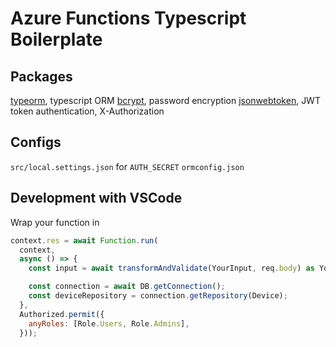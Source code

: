 # Azure Functions Typescript Boilerplate

## Packages
[typeorm](https://www.npmjs.com/package/typeorm), typescript ORM
[bcrypt](https://www.npmjs.com/package/bcrypt), password encryption
[jsonwebtoken](https://www.npmjs.com/package/jsonwebtoken), JWT token authentication, X-Authorization

## Configs
`src/local.settings.json` for `AUTH_SECRET`
`ormconfig.json`

## Development with VSCode

Wrap your function in
```javascript
context.res = await Function.run(
  context,
  async () => {
    const input = await transformAndValidate(YourInput, req.body) as YourInput;

    const connection = await DB.getConnection();
    const deviceRepository = connection.getRepository(Device);
  },
  Authorized.permit({
    anyRoles: [Role.Users, Role.Admins],
  }));
```